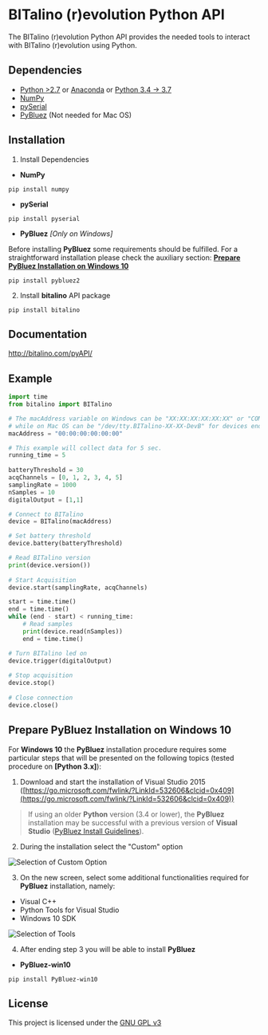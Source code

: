 # BITalino (r)evolution Python API
The BITalino (r)evolution Python API provides the needed tools to interact with BITalino (r)evolution using Python.

## Dependencies
* [Python >2.7](https://www.python.org/downloads/) or [Anaconda](https://www.continuum.io/downloads) or [Python 3.4 -> 3.7](https://www.python.org/downloads/)
* [NumPy](https://pypi.python.org/pypi/numpy)
* [pySerial](https://pypi.python.org/pypi/pyserial)
* [PyBluez](https://pypi.python.org/pypi/PyBluez/) (Not needed for Mac OS)

## Installation
1. Install Dependencies
* **NumPy**
~~~
pip install numpy
~~~

* **pySerial**
~~~
pip install pyserial
~~~

* **PyBluez** *\[Only on Windows]*

Before installing **PyBluez** some requirements should be fulfilled. For a straightforward installation please check the auxiliary section: [**Prepare PyBluez Installation on Windows 10**](#prepare-pybluez-installation-on-windows-10)
~~~
pip install pybluez2
~~~

2. Install **bitalino** API package
~~~
pip install bitalino
~~~

## Documentation
http://bitalino.com/pyAPI/

## Example
~~~python
import time
from bitalino import BITalino

# The macAddress variable on Windows can be "XX:XX:XX:XX:XX:XX" or "COMX"
# while on Mac OS can be "/dev/tty.BITalino-XX-XX-DevB" for devices ending with the last 4 digits of the MAC address or "/dev/tty.BITalino-DevB" for the remaining
macAddress = "00:00:00:00:00:00"

# This example will collect data for 5 sec.
running_time = 5
    
batteryThreshold = 30
acqChannels = [0, 1, 2, 3, 4, 5]
samplingRate = 1000
nSamples = 10
digitalOutput = [1,1]

# Connect to BITalino
device = BITalino(macAddress)

# Set battery threshold
device.battery(batteryThreshold)

# Read BITalino version
print(device.version())
    
# Start Acquisition
device.start(samplingRate, acqChannels)

start = time.time()
end = time.time()
while (end - start) < running_time:
    # Read samples
    print(device.read(nSamples))
    end = time.time()

# Turn BITalino led on
device.trigger(digitalOutput)
    
# Stop acquisition
device.stop()
    
# Close connection
device.close()
~~~
## Prepare PyBluez Installation on Windows 10
For **Windows 10** the **PyBluez** installation procedure requires some particular steps that will be presented on the following topics (tested procedure on **\[Python 3.x]**):

1. Download and start the installation of Visual Studio 2015 ([https://go.microsoft.com/fwlink/?LinkId=532606&clcid=0x409](https://go.microsoft.com/fwlink/?LinkId=532606&clcid=0x409))

> If using an older **Python** version (3.4 or lower), the **PyBluez** installation may be successful with a previous version of **Visual Studio** ([PyBluez Install Guidelines](https://pybluez.readthedocs.io/en/latest/user/install.html)).

2. During the installation select the "Custom" option

![Selection of Custom Option](https://i.postimg.cc/vTcMxjpy/git-part1.png)

3. On the new screen, select some additional functionalities required for **PyBluez** installation, namely:
* Visual C++
* Python Tools for Visual Studio
* Windows 10 SDK

![Selection of Tools](https://i.postimg.cc/qqSrswT3/git-part2.png)

4. After ending step 3 you will be able to install **PyBluez**

* **PyBluez-win10**
~~~
pip install PyBluez-win10
~~~

## License
This project is licensed under the [GNU GPL v3](LICENSE.md)
